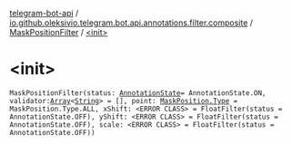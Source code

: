 [telegram-bot-api](../../index.md) / [io.github.oleksivio.telegram.bot.api.annotations.filter.composite](../index.md) / [MaskPositionFilter](index.md) / [&lt;init&gt;](./-init-.md)

# &lt;init&gt;

`MaskPositionFilter(status: `[`AnnotationState`](../../io.github.oleksivio.telegram.bot.api.model.annotation/-annotation-state/index.md)` = AnnotationState.ON, validator: `[`Array`](https://kotlinlang.org/api/latest/jvm/stdlib/kotlin/-array/index.html)`<`[`String`](https://kotlinlang.org/api/latest/jvm/stdlib/kotlin/-string/index.html)`> = [], point: `[`MaskPosition.Type`](../../io.github.oleksivio.telegram.bot.api.model.objects.std.sticker/-mask-position/-type/index.md)` = MaskPosition.Type.ALL, xShift: <ERROR CLASS> = FloatFilter(status = AnnotationState.OFF), yShift: <ERROR CLASS> = FloatFilter(status = AnnotationState.OFF), scale: <ERROR CLASS> = FloatFilter(status = AnnotationState.OFF))`